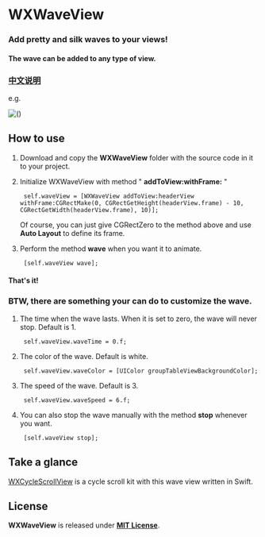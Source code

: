 # WXWaveView

### Add pretty and silk waves to your views! 

#### The wave can be added to any type of view.

### [中文说明](https://github.com/WelkinXie/WXWaveView/blob/master/README-CN.md)

e.g.

![()](http://7xneqd.com1.z0.glb.clouddn.com/wave.gif)

## How to use
1. Download and copy the **WXWaveView** folder with the source code in it to your project.
2. Initialize WXWaveView with method " **addToView:withFrame:** "
	
		self.waveView = [WXWaveView addToView:headerView withFrame:CGRectMake(0, CGRectGetHeight(headerView.frame) - 10, CGRectGetWidth(headerView.frame), 10)];
	
	Of course, you can just give CGRectZero to the method above and use __Auto Layout__ to define its frame.

3. Perform the method **wave** when you want it to animate.

		[self.waveView wave];

#### That's it!

### BTW, there are something your can do to customize the wave.
1. The time when the wave lasts. When it is set to zero, the wave will never stop. Default is 1.

	    self.waveView.waveTime = 0.f;  
	    
2. The color of the wave. Default is white.
	    
	    self.waveView.waveColor = [UIColor groupTableViewBackgroundColor];
	   	
3. The speed of the wave. Default is 3.

	    self.waveView.waveSpeed = 6.f;
	    
4. You can also stop the wave manually with the method **stop** whenever you want.

		[self.waveView stop];
	    
## Take a glance
[WXCycleScrollView](https://github.com/WelkinXie/WXCycleScrollView) is a cycle scroll kit with this wave view written in Swift.

## License
**WXWaveView** is released under [**MIT License**](https://github.com/WelkinXie/WXWaveView/blob/master/LICENSE).